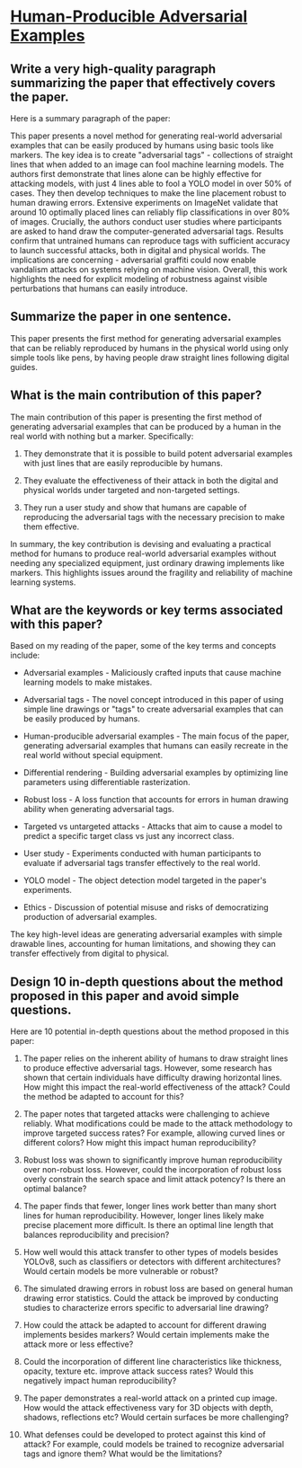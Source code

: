 # [Human-Producible Adversarial Examples](https://arxiv.org/abs/2310.00438)

## Write a very high-quality paragraph summarizing the paper that effectively covers the paper.

 Here is a summary paragraph of the paper:

This paper presents a novel method for generating real-world adversarial examples that can be easily produced by humans using basic tools like markers. The key idea is to create "adversarial tags" - collections of straight lines that when added to an image can fool machine learning models. The authors first demonstrate that lines alone can be highly effective for attacking models, with just 4 lines able to fool a YOLO model in over 50% of cases. They then develop techniques to make the line placement robust to human drawing errors. Extensive experiments on ImageNet validate that around 10 optimally placed lines can reliably flip classifications in over 80% of images. Crucially, the authors conduct user studies where participants are asked to hand draw the computer-generated adversarial tags. Results confirm that untrained humans can reproduce tags with sufficient accuracy to launch successful attacks, both in digital and physical worlds. The implications are concerning - adversarial graffiti could now enable vandalism attacks on systems relying on machine vision. Overall, this work highlights the need for explicit modeling of robustness against visible perturbations that humans can easily introduce.


## Summarize the paper in one sentence.

 This paper presents the first method for generating adversarial examples that can be reliably reproduced by humans in the physical world using only simple tools like pens, by having people draw straight lines following digital guides.


## What is the main contribution of this paper?

 The main contribution of this paper is presenting the first method of generating adversarial examples that can be produced by a human in the real world with nothing but a marker. Specifically:

1) They demonstrate that it is possible to build potent adversarial examples with just lines that are easily reproducible by humans. 

2) They evaluate the effectiveness of their attack in both the digital and physical worlds under targeted and non-targeted settings. 

3) They run a user study and show that humans are capable of reproducing the adversarial tags with the necessary precision to make them effective.

In summary, the key contribution is devising and evaluating a practical method for humans to produce real-world adversarial examples without needing any specialized equipment, just ordinary drawing implements like markers. This highlights issues around the fragility and reliability of machine learning systems.


## What are the keywords or key terms associated with this paper?

 Based on my reading of the paper, some of the key terms and concepts include:

- Adversarial examples - Maliciously crafted inputs that cause machine learning models to make mistakes.

- Adversarial tags - The novel concept introduced in this paper of using simple line drawings or "tags" to create adversarial examples that can be easily produced by humans. 

- Human-producible adversarial examples - The main focus of the paper, generating adversarial examples that humans can easily recreate in the real world without special equipment.

- Differential rendering - Building adversarial examples by optimizing line parameters using differentiable rasterization. 

- Robust loss - A loss function that accounts for errors in human drawing ability when generating adversarial tags.

- Targeted vs untargeted attacks - Attacks that aim to cause a model to predict a specific target class vs just any incorrect class.

- User study - Experiments conducted with human participants to evaluate if adversarial tags transfer effectively to the real world. 

- YOLO model - The object detection model targeted in the paper's experiments.

- Ethics - Discussion of potential misuse and risks of democratizing production of adversarial examples.

The key high-level ideas are generating adversarial examples with simple drawable lines, accounting for human limitations, and showing they can transfer effectively from digital to physical.


## Design 10 in-depth questions about the method proposed in this paper and avoid simple questions.

 Here are 10 potential in-depth questions about the method proposed in this paper:

1. The paper relies on the inherent ability of humans to draw straight lines to produce effective adversarial tags. However, some research has shown that certain individuals have difficulty drawing horizontal lines. How might this impact the real-world effectiveness of the attack? Could the method be adapted to account for this?

2. The paper notes that targeted attacks were challenging to achieve reliably. What modifications could be made to the attack methodology to improve targeted success rates? For example, allowing curved lines or different colors? How might this impact human reproducibility?

3. Robust loss was shown to significantly improve human reproducibility over non-robust loss. However, could the incorporation of robust loss overly constrain the search space and limit attack potency? Is there an optimal balance? 

4. The paper finds that fewer, longer lines work better than many short lines for human reproducibility. However, longer lines likely make precise placement more difficult. Is there an optimal line length that balances reproducibility and precision?

5. How well would this attack transfer to other types of models besides YOLOv8, such as classifiers or detectors with different architectures? Would certain models be more vulnerable or robust?

6. The simulated drawing errors in robust loss are based on general human drawing error statistics. Could the attack be improved by conducting studies to characterize errors specific to adversarial line drawing? 

7. How could the attack be adapted to account for different drawing implements besides markers? Would certain implements make the attack more or less effective?

8. Could the incorporation of different line characteristics like thickness, opacity, texture etc. improve attack success rates? Would this negatively impact human reproducibility?

9. The paper demonstrates a real-world attack on a printed cup image. How would the attack effectiveness vary for 3D objects with depth, shadows, reflections etc? Would certain surfaces be more challenging?

10. What defenses could be developed to protect against this kind of attack? For example, could models be trained to recognize adversarial tags and ignore them? What would be the limitations?
